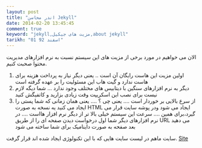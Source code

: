 ```yaml
---
layout: post
title: "اندر محاسن Jekyll"
date: 2014-02-20 13:45:45
comment: true
keyword: "jekyll,مزیت های جیکیل,about jekyll"
tarikh: "01 اسفند 92"
---
```

الان می خواهیم در مورد برخی از مزیت های این سیستم نسبت به نرم افزارهای مدیریت محتوا صحبت کنیم.
1. اولین مزیت این  هاست رایگان آن است
.. یعنی دیگر نیاز به پرداخت هزینه برای هاست ندارد و گیت هاب این مسئولیت را بر عهده گرفته است
2. دیگر به نرم افزارهای سنگین با دیتابیس های مختلف وجود ندارد
... شما دیگه لازم نیست برای نصب این اسکریپت وقت زیادی بزارید و کاتفیگش کنید
3. از سرع بالایی بر خوردار است
.... یعنی چی ؟
.... یعنی همان زمانی که شما پستی را ایجاد می کنید یه نسخه به صورت HTML ایجاد می شود ودر پوشه سایت قرار می گیرد،برای همین .... سرعت این سیستم خیلی بالا تر از دیگر نرم افزار هااست
.... در نرم افزارهای دیگر شما اول درخواست دیدن صفحه ای را از طریق URL می دهید بعد صفحه به صورت داینامیک برای شما ساخته می شود

سایت ماهم در لیست سایت هایی که با این تکنولوژی ایجاد شده اند قرار گرفت.
[Site](https://github.com/jekyll/jekyll/wiki/sites) 
